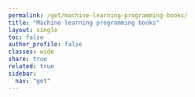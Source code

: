 ```yaml
---
permalink: /get/machine-learning-programming-books/
title: "Machine learning programming books"
layout: single
toc: false
author_profile: false
classes: wide
share: true
related: true
sidebar:
  nav: "get"
---
```


